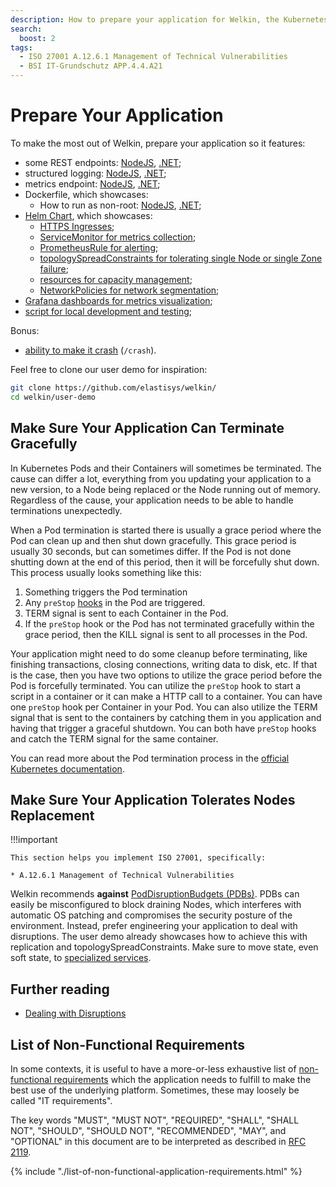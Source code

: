 ```yaml
---
description: How to prepare your application for Welkin, the Kubernetes platform for software critical to our society
search:
  boost: 2
tags:
  - ISO 27001 A.12.6.1 Management of Technical Vulnerabilities
  - BSI IT-Grundschutz APP.4.4.A21
---
```


# Prepare Your Application

<!--user-demo-overview-start-->

To make the most out of Welkin, prepare your application so it features:

- some REST endpoints: [NodeJS](https://github.com/elastisys/welkin/blob/main/user-demo/app.js#L38-L40), [.NET](https://github.com/elastisys/welkin/blob/main/user-demo-dotnet/Program.cs#L19-L41);
- structured logging: [NodeJS](https://github.com/elastisys/welkin/blob/main/user-demo/app.js#L18-L33), [.NET](https://github.com/elastisys/welkin/blob/main/user-demo-dotnet/Program.cs#L45);
- metrics endpoint: [NodeJS](https://github.com/elastisys/welkin/blob/main/user-demo/app.js#L34), [.NET](https://github.com/elastisys/welkin/blob/main/user-demo-dotnet/Program.cs#L44);
- Dockerfile, which showcases:
    - How to run as non-root: [NodeJS](https://github.com/elastisys/welkin/blob/main/user-demo/Dockerfile#L12), [.NET](https://github.com/elastisys/welkin/blob/main/user-demo-dotnet/Dockerfile#L21);
- [Helm Chart](https://github.com/elastisys/welkin/tree/main/user-demo/deploy/welkin-user-demo), which showcases:
    - [HTTPS Ingresses](https://github.com/elastisys/welkin/blob/main/user-demo/deploy/welkin-user-demo/values.yaml#L37-L43);
    - [ServiceMonitor for metrics collection](https://github.com/elastisys/welkin/blob/main/user-demo/deploy/welkin-user-demo/templates/servicemonitor.yaml);
    - [PrometheusRule for alerting](https://github.com/elastisys/welkin/blob/main/user-demo/deploy/welkin-user-demo/templates/prometheusrule.yaml);
    - [topologySpreadConstraints for tolerating single Node or single Zone failure](https://github.com/elastisys/welkin/blob/main/user-demo/deploy/welkin-user-demo/values.yaml#L84-L96);
    - [resources for capacity management](https://github.com/elastisys/welkin/blob/main/user-demo/deploy/welkin-user-demo/values.yaml#L54-L63);
    - [NetworkPolicies for network segmentation](https://github.com/elastisys/welkin/blob/main/user-demo/deploy/welkin-user-demo/values.yaml#L98-L109);
- [Grafana dashboards for metrics visualization](https://github.com/elastisys/welkin/tree/main/user-demo/deploy/welkin-user-demo/dashboards);
- [script for local development and testing](https://github.com/elastisys/welkin/tree/main/user-demo/scripts);

Bonus:

- [ability to make it crash](https://github.com/elastisys/welkin/blob/main/user-demo/routes/crash.js) (`/crash`).

Feel free to clone our user demo for inspiration:

```bash
git clone https://github.com/elastisys/welkin/
cd welkin/user-demo
```

## Make Sure Your Application Can Terminate Gracefully

In Kubernetes Pods and their Containers will sometimes be terminated.
The cause can differ a lot, everything from you updating your application to a new version, to a Node being replaced or the Node running out of memory.
Regardless of the cause, your application needs to be able to handle terminations unexpectedly.

When a Pod termination is started there is usually a grace period where the Pod can clean up and then shut down gracefully.
This grace period is usually 30 seconds, but can sometimes differ.
If the Pod is not done shutting down at the end of this period, then it will be forcefully shut down.
This process usually looks something like this:

1. Something triggers the Pod termination
1. Any `preStop` [hooks](https://kubernetes.io/docs/concepts/containers/container-lifecycle-hooks/) in the Pod are triggered.
1. TERM signal is sent to each Container in the Pod.
1. If the `preStop` hook or the Pod has not terminated gracefully within the grace period, then the KILL signal is sent to all processes in the Pod.

Your application might need to do some cleanup before terminating, like finishing transactions, closing connections, writing data to disk, etc.
If that is the case, then you have two options to utilize the grace period before the Pod is forcefully terminated.
You can utilize the `preStop` hook to start a script in a container or it can make a HTTP call to a container.
You can have one `preStop` hook per Container in your Pod.
You can also utilize the TERM signal that is sent to the containers by catching them in you application and having that trigger a graceful shutdown.
You can both have `preStop` hooks and catch the TERM signal for the same container.

You can read more about the Pod termination process in the [official Kubernetes documentation](https://kubernetes.io/docs/concepts/workloads/pods/pod-lifecycle/#pod-termination).

## Make Sure Your Application Tolerates Nodes Replacement

!!!important

    This section helps you implement ISO 27001, specifically:

    * A.12.6.1 Management of Technical Vulnerabilities

Welkin recommends **against** [PodDisruptionBudgets (PDBs)](https://kubernetes.io/docs/tasks/run-application/configure-pdb/).
PDBs can easily be misconfigured to block draining Nodes, which interferes with automatic OS patching and compromises the security posture of the environment.
Instead, prefer engineering your application to deal with disruptions.
The user demo already showcases how to achieve this with replication and topologySpreadConstraints.
Make sure to move state, even soft state, to [specialized services](additional-services/index.md).

## Further reading

- [Dealing with Disruptions](https://kubernetes.io/docs/concepts/workloads/pods/disruptions/#dealing-with-disruptions)

<!--user-demo-overview-end-->

## List of Non-Functional Requirements

In some contexts, it is useful to have a more-or-less exhaustive list of [non-functional requirements](https://en.wikipedia.org/wiki/Non-functional_requirement) which the application needs to fulfill to make the best use of the underlying platform.
Sometimes, these may loosely be called "IT requirements".

The key words "MUST", "MUST NOT", "REQUIRED", "SHALL", "SHALL NOT", "SHOULD", "SHOULD NOT", "RECOMMENDED",  "MAY", and "OPTIONAL" in this document are to be interpreted as described in [RFC 2119](https://datatracker.ietf.org/doc/html/rfc2119).

{%
    include "./list-of-non-functional-application-requirements.html"
%}
